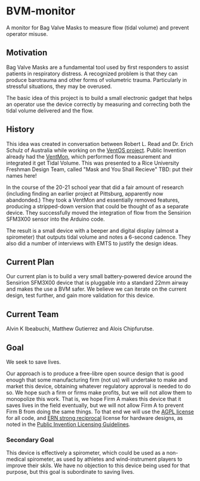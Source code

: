 # BVM-monitor
A monitor for Bag Valve Masks to measure flow (tidal volume) and prevent operator misuse.

## Motivation

Bag Valve Masks are a fundamental tool used by first responders to assist patients in respiratory distress. A recognized problem is that they can produce
barotrauma and other forms of volumetric trauma. Particularly in stressful situations, they may be overused. 

The basic idea of this project is to build a small electronic gadget that helps an operator use the device correctly by measuring and correcting both 
the tidal volume delivered and the flow.

## History

This idea was created in conversation between Robert L. Read and Dr. Erich Schulz of Australia while working on the [VentOS project](https://gitlab.com/project-ventos/ventos). Public Invention already had the [VentMon](https://github.com/PubInv/ventmon-ventilator-inline-test-monitor), which performed flow measurement and integrated it get Tidal Volume. This was presented to a Rice University Freshman Design Team, called "Mask and You Shall Recieve" TBD: put their names here!

In the course of the 20-21 school year that did a fair amount of research (including finding an earlier project at Pittsburg, apparently now abandonded.) They
took a VentMon and essentially removed features, producing a stripped-down version that could be thought of as a separate device. They successfully moved the 
integration of flow from the Sensirion SFM3X00 sensor into the Arduino code.

The result is a small device with a beeper and digital display (almost a spirometer) that outputs tidal volume and notes a 6-second cadence.
They also did a number of interviews with EMTS to justify the design ideas.

## Current Plan

Our current plan is to build a very small battery-powered device around the Sensirion SFM3X00 device that is pluggable into a standard 22mm airway and 
makes the use a BVM safer. We believe we can iterate on the current design, test further, and gain more validation for this device.

## Current Team

Alvin K Ibeabuchi, Matthew Gutierrez and Alois Chipfurutse.

## Goal

We seek to save lives.

Our approach is to produce a free-libre open source design that is good enough that some manufacturing firm (not us) will undertake to make and market this device,
obtaining whatever regulatory approval is needed to do so. We hope such a firm or firms make profits, but we will not allow them to monopolize this work.
That is, we hope Firm A makes this device that it saves lives in the field eventually, but we will not allow Firm A to prevent Firm B from doing the same things.
To that end we will use the [AGPL license](https://www.gnu.org/licenses/agpl-3.0.en.html) for all code, and [ERN strong reciprocal](https://ohwr.org/cern_ohl_s_v2.txt) license for hardware designs, as noted in the [Public Invention Licensing Guidelines](https://github.com/PubInv/PubInv-License-Guidelines).

### Secondary Goal

This device is effectively a spirometer, which could be used as a non-medical spirometer, as used by athletes and wind-instrument players to improve their skils.
We have no objection to this device being used for that purpose, but this goal is subordinate to saving lives.

